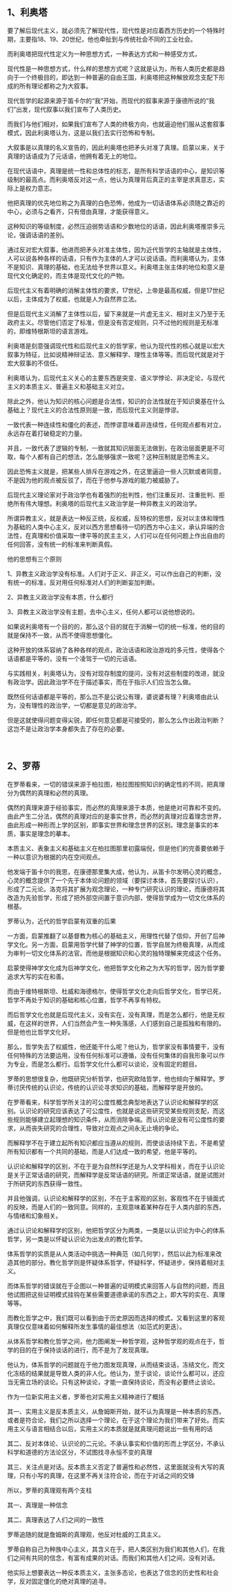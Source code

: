 <h2>1、利奥塔</h2><p data-pid="ixc8H8_b">要了解后现代主义，就必须先了解现代性，现代性是对应着西方历史的一个特殊时期，主要指18、19、20世纪，他也牵扯到与传统社会不同的工业社会。</p><p data-pid="2-8dX2kT">而利奥塔把现代性定义为一种思想方式，一种表达方式和一种感受方式，</p><p data-pid="iRery2Bj">现代性是一种思想方式，什么样的思想方式呢？这就是认为，所有人类历史都是趋向于一个终极目的，即达到一种普遍的自由王国，利奥塔把这种解放观念支配下形成的所有理论都称之为大叙事。</p><p data-pid="b1GTNcLD">现代哲学的起源来源于笛卡尔的“我”开始，而现代的叙事来源于康德所说的“我们”出发，现代叙事以我们宣布了人类历史。</p><p data-pid="lU8CVf70">而我们与他们相对，如果我们宣布了人类的终极方向，也就逼迫他们服从这套叙事模式，因此利奥塔认为，这是以我们去实行恐怖和专制。</p><p data-pid="siY6IYza">大叙事是以真理的名义宣告的，因此利奥塔也把矛头对准了真理。启蒙以来，关于真理的话语成为了元话语，他拥有着无上的地位。</p><p data-pid="gGyTtmRF">在现代话语中，真理是统一性和总体性的标志，是所有科学话语的中心，是知识等级制的最高点。而利奥塔反对这一点，他认为真理背后真正的主宰是求真意志，实际上是权力意志。</p><p data-pid="EYfjmvOJ">他把真理的优先地位称之为真理的白色恐怖，他成为一切话语体系必须随之靠近的中心，必须与之看齐，只有借由真理，才能获得意义。</p><p data-pid="uh-cE_di">这种知识的等级制度，必然压迫弱势话语和少数地位的话语，因此利奥塔推崇多元论，强调话语的差别。</p><p data-pid="Zm73qwzH">通过反对宏大叙事，他进而把矛头对准主体性，因为近代哲学的主轴就是主体性，人可以说各种各样的话语，只有作为主体的人才可以说话语。而利奥塔认为，主体不是知识、真理的基础，也无法给予世界以意义。利奥塔主张主体的地位和意义是现代文化确定的，而主体是现代文化的产物。</p><p data-pid="21kp50uj">后现代主义有着明确的消解主体性的要求，17世纪，上帝是最高权威，但是17世纪以后，主体成为了权威，也就是人为自然界立法。</p><p data-pid="5VEIZAhF">但是后现代主义消解了主体性以后，留下来就是一片虚无主义、相对主义乃至于无政府主义。尽管他们否定了标准，但是没有否定规则，只不过他的规则是无标准的，即维特根斯坦的语言游戏。</p><p data-pid="QRaOl30X">利奥塔是刻意强调现代性和后现代主义的哲学家，他认为现代性的核心就是以宏大叙事为特征，比如说精神辩证法、意义解释学、理性主体等等。而后现代就是对于宏大叙事的不信任。</p><p data-pid="UzoBfdKB">利奥塔认为，后现代主义关心的主要东西是突变、语义学悖论、非决定论，与现代主义的本质主义、普遍主义和基础主义对立。</p><p data-pid="eg4BBvUf">除此之外，他认为知识的核心问题是合法性，知识的合法性就在于知识奠基在什么基础上？现代主义的合法性原则是一致，而后现代主义则是悖谬。</p><p data-pid="WVWENXQZ">一致代表一种连续性和僵化的表述，而悖谬意味着非连续性，任何观点都有对立，永远存在着打破稳定的力量。</p><p data-pid="2VYK5F0g">并且，一致代表了逻辑的专制，一致就其知识层面无法做到，在政治层面更是不可取，每个人都有自己的想法，怎么能够强求一致呢？这种压制就是恐怖主义。</p><p data-pid="I3e40Ts-">因此恐怖主义就是，把某些人排斥在游戏之外，在这里逼迫一些人沉默或者同意，不是因为他的观点被反驳了，而在于他参与游戏的能力被威胁了。</p><p data-pid="aaJo3cRo">后现代主义理论家对于政治学也有着强烈的批判性，他们注重反对、注重批判、拒绝所有伟大理想。利奥塔的后现代主义政治学是一种异教主义的政治学。</p><p data-pid="yLpIgaz_">所谓异教主义，就是表达一种反正统，反权威，反特权的思想，反对以主体和理性为基础的人类中心主义，反对以西方思想看待一切的西方中心主义，承认异端的合法性，在真理和价值采取一律平等的民主主义，人们可以在任何问题上作出自由的任何回答，没有统一的标准来判断真假。</p><p data-pid="wMXd-2aC">他的思想有三个原则</p><p data-pid="RpYvDtHr">1、异教主义政治学没有标准。人们对于正义、非正义，可以作出自己的判断，没有统一的标准，反对用任何标准对人们的判断妄加判断。</p><p data-pid="8NrQMIlP">2、异教主义政治学没有本质，什么都行</p><p data-pid="COxQjKBz">3、异教主义政治学没有主题，去中心主义，任何人都可以说他想说的。</p><p data-pid="7ruU23GL">如果说利奥塔有一个目的的，那么这个目的就在于消解一切的统一标准，他的目的就是保持不一致，从而不使得思想僵化。</p><p data-pid="G9oEgUkb">这种开放的体系容纳了各种各样的观点，政治话语和政治游戏的多元性，使得各个话语都是平等的，没有一个凌驾于一切的元话语。</p><p data-pid="xPbk_qEe">与实践相关，利奥塔认为，没有对现存制度的提问，没有对这些制度的改进，就没有政治学。因此政治学不在于描述事实，而在于指示人们应当怎么做。</p><p data-pid="2dawoSBh">既然任何话语都是平等的，那么岂不是公说公有理，婆说婆有理？利奥塔由此认为，没有理性的政治学，一切都是意见的政治学。</p><p data-pid="opG3q3y_">但是这就使得问题变得尖锐，即任何意见都是可接受的，那么怎么作出政治判断？这岂不是让政治学本身都失去了存在的必要。</p><p><br></p><h2>2、罗蒂</h2><p data-pid="7tHRfIOy">在罗蒂看来，一切的错误来源于柏拉图，柏拉图按照知识的确定性的不同，把真理分为偶然的真理和必然的真理。</p><p data-pid="_TzJvkHv">偶然的真理来源于经验事实，而必然的真理来源于本质，他是绝对可靠和不变的。由此产生二分法，偶然的真理对应的是事实世界，而必然的真理对应着理念世界，由此形成一种形而上学的区别，即事实世界和理念世界的区别。理念是事实的本质，事实是理念的摹本。</p><p data-pid="z_R3jTl_">本质主义、表象主义和基础主义在柏拉图那里初露端倪，但是他们的完善要依赖于一种以意识为根据的内在空间观点。</p><p data-pid="cdy0ugfx">他发端于笛卡尔的我思，在康德那里集大成，他认为，从笛卡尔发明心灵的概念，心灵的概念提供了一个先于本体论问题的领域（要探讨本体，首先要探讨认识），形成了二元论。洛克将其扩展为观念理论，一种专门研究认识的理论，而康德将其改造为先验哲学，形成了把外部空间置于意识内部，使得哲学成为一切文化体系的根基。</p><p data-pid="ZVDTH0u3">罗蒂认为，近代的哲学启蒙有双重的后果</p><p data-pid="vNm_8-Yd">一方面，启蒙推翻了以基督教为核心的基础主义，用理性代替了信仰，开创了后神学文化。另一方面，启蒙用哲学代替了神学的位置，哲学自居为终极真理，从而成为审判一切文化体系的法官。而他是根据知识和心灵的独特理解来完成这个任务。</p><p data-pid="Xe_RQt3u">启蒙使得神学文化成为后神学文化，他把哲学文化称之为大写的哲学，因为哲学要追求大写的实在和善。</p><p data-pid="MOvDY33I">而由于维特根斯坦、杜威和海德格尔，使得哲学文化走向后哲学文化，哲学已死，哲学不再处于知识的基础和核心位置，哲学不再享有特权。</p><p data-pid="kddeqqAh">而后哲学文化也就是后现代主义，没有实在，没有真理，而是怎么都行，他是无权威，在这样的世界，人们当然会产生一种失落感，人们感到自己是孤独和有限的。但是他也比哲学文化好。</p><p data-pid="xaegkDHl">那么，哲学失去了权威性，他还能干什么呢？他认为，哲学家没有事情要干，没有任何特殊的方法要运用，没有任何标准可以遵循，没有任何集体的自我形象可以作为专业，而是怎么都行。后哲学文化什么都可以谈论，没有固定的题目。</p><p data-pid="NBGS3F0H">罗蒂的思想很复杂，他既研究分析哲学，也研究欧陆哲学，他也倾向于解释学。罗蒂讨厌传统的认识论，传统的认识论寻求知识的基础，而解释学是开放的。</p><p data-pid="WVM4KPS9">在罗蒂看来，科学哲学所关注的可公度性概念典型地表达了认识论和解释学的区别。认识论的研究应该表达了可公度性，也就是说这些研究受某些规则支配，而这些规则能够建立起理想的知识条件，从而消除争端。而认识论是没有可公度性的要求，从而丧失研究的合理性，导致对立观点之间永无止境的争论。</p><p data-pid="cI5aK7Hn">而解释学不在于建立起所有知识都应当遵从的规则，而使谈话持续下去，不是希望所有知识都有一个共同的基础，而是人们达成一致的希望，他是平等的。</p><p data-pid="jIPcWxhQ">认识论和解释学的区别，不在于是为自然科学还是为人文学科相关，而在于认识论是关于正常话语的研究，而解释学是反常话语的研究。所谓正常话语，就是试图对于所研究的东西获得一致性。</p><p data-pid="w3pvWXLd">并且他强调，认识论和解释学的区别，不在于主客观的区别，客观性不在于镜面式的反映，而是人们的一致同意。同样的，主观意味着某种存在于人类内部的东西，与情绪和幻象相关。</p><p data-pid="kTPm22Ku">通过认识论和解释学的区别，他把哲学区分为两类，一类是以认识论为中心的体系哲学，另一类是以怀疑认识论为出发点的教化哲学。</p><p data-pid="qLbUVAO4">体系哲学的实质是从人类活动中挑选一种典范（如几何学），然后以此为标准来改造其他的部分。教化哲学则是怀疑体系哲学，怀疑科学，怀疑进步，保持着相对主义。</p><p data-pid="hvNdfe2F">而体系哲学的错误就在于企图以一种普遍的证明模式来回答人与自然的问题，而且他试图把这些证明模式挂钩在某些需要道德承诺的东西之上，即大写的实在、真理等等。</p><p data-pid="FVPhGBTc">而教化哲学之中，我们既可以看到由于历史原因而选择的模式，又看到这里的客观真理仅仅意味着如何解释所发生事情的最佳想法（如范式的更迭）。</p><p data-pid="CASyk8yg">从体系哲学和教化哲学之间，他力图阐发一种哲学观，这种哲学观的观点在于，哲学的目的在于保持谈话的进行，而不是为了发现真理。</p><p data-pid="tB0uGnqu">他认为，体系哲学的问题就在于他力图发现真理，从而结束谈话，冻结文化，而文化冻结的结果就是导致人类的非人化。他认为，至于谈论，谈论什么都可以，还应当无需立场的谈论。只有这种谈论，才能一直保持谈论，而没有必要终止谈论。</p><p data-pid="6chuTFII">作为一位新实用主义者，罗蒂也对实用主义精神进行了概括</p><p data-pid="W7ywUjWU">其一、实用主义是反本质主义，从詹姆斯开始，就不认为真理是一种本质的东西，或者是符合论，我们之所以选择一个理论，在于这个理论为我们带来了好处。而实用主义与语言相结合以后，实用主义的本质就是就真理问题说出一些有用的话</p><p data-pid="SYDwnsjl">其二、反对本体论、认识论的二元论。不承认事实和价值的形而上学区分，不承认科学和道德的方法论区分，不试图找寻永恒不变的真理</p><p data-pid="jpvrO0kg">其三、关注点是对话。反本质主义否定了普遍性和必然性，这里面就没有大写的真理，只有小写的真理，在这里不再关注符合论，而在于对话之间的交锋</p><p data-pid="XE-_icNs">所以，罗蒂的真理观有两个支柱</p><p data-pid="PV_2u2Q5">其一、真理是一种信念</p><p data-pid="8u-ceurP">其二、真理表达了人们之间的一致性</p><p data-pid="kAnVqD_V">罗蒂追随的就是詹姆斯的真理观，他反对杜威的工具主义。</p><p data-pid="iKRwrjL_">罗蒂自称自己为种族中心主义，其含义在于，把人类区别为我们和其他人们，在我们之间有共同的信念，有富有成果的对话。而我们和其他人们之间，没有对话。</p><p data-pid="obBSmeWP">他实际上想要表达一种反本质主义，主张多态论，也表达了信念的历史性和社会学，反对固定僵化的绝对真理的追寻。</p><p></p><p></p>